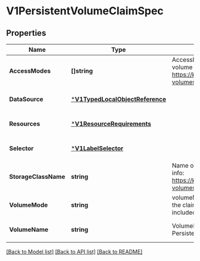 # V1PersistentVolumeClaimSpec

## Properties
Name | Type | Description | Notes
------------ | ------------- | ------------- | -------------
**AccessModes** | **[]string** | AccessModes contains the desired access modes the volume should have. More info: https://kubernetes.io/docs/concepts/storage/persistent-volumes#access-modes-1 | [optional] [default to null]
**DataSource** | [***V1TypedLocalObjectReference**](V1TypedLocalObjectReference.md) |  | [optional] [default to null]
**Resources** | [***V1ResourceRequirements**](V1ResourceRequirements.md) |  | [optional] [default to null]
**Selector** | [***V1LabelSelector**](V1LabelSelector.md) |  | [optional] [default to null]
**StorageClassName** | **string** | Name of the StorageClass required by the claim. More info: https://kubernetes.io/docs/concepts/storage/persistent-volumes#class-1 | [optional] [default to null]
**VolumeMode** | **string** | volumeMode defines what type of volume is required by the claim. Value of Filesystem is implied when not included in claim spec. | [optional] [default to null]
**VolumeName** | **string** | VolumeName is the binding reference to the PersistentVolume backing this claim. | [optional] [default to null]

[[Back to Model list]](../README.md#documentation-for-models) [[Back to API list]](../README.md#documentation-for-api-endpoints) [[Back to README]](../README.md)


